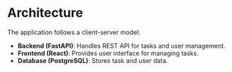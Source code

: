 
# Architecture

The application follows a client-server model:
- **Backend (FastAPI)**: Handles REST API for tasks and user management.
- **Frontend (React)**: Provides user interface for managing tasks.
- **Database (PostgreSQL)**: Stores task and user data.
